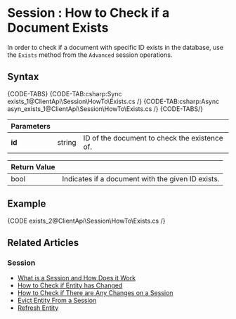 # Session : How to Check if a Document Exists

In order to check if a document with specific ID exists in the database, use the `Exists` method from the `Advanced` session operations.

## Syntax

{CODE-TABS}
{CODE-TAB:csharp:Sync exists_1@ClientApi\Session\HowTo\Exists.cs /}
{CODE-TAB:csharp:Async asyn_exists_1@ClientApi\Session\HowTo\Exists.cs /}
{CODE-TABS/}

| Parameters | | |
| ---------- | ---------- | ----- |
| **id** | string | ID of the document to check the existence of. |

| Return Value | |
| ------------- | ----- |
| bool | Indicates if a document with the given ID exists. |

## Example

{CODE exists_2@ClientApi\Session\HowTo\Exists.cs /}

## Related Articles

### Session

- [What is a Session and How Does it Work](../../../client-api/session/what-is-a-session-and-how-does-it-work)
- [How to Check if Entity has Changed](../../../client-api/session/how-to/check-if-entity-has-changed)
- [How to Check if There are Any Changes on a Session](../../../client-api/session/how-to/check-if-there-are-any-changes-on-a-session)
- [Evict Entity From a Session](../../../client-api/session/how-to/evict-entity-from-a-session)
- [Refresh Entity](../../../client-api/session/how-to/refresh-entity)
